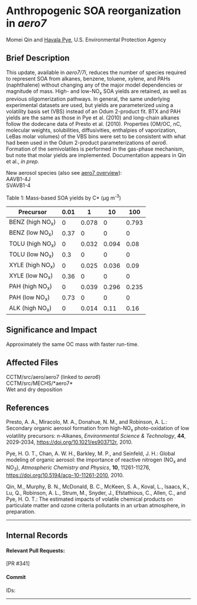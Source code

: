 # Anthropogenic SOA reorganization in *aero7*

Momei Qin and [Havala Pye](mailto:pye.havala@epa.gov), U.S. Environmental Protection Agency

## Brief Description
This update, available in *aero7/7i*, reduces the number of species required
to represent SOA from alkanes, benzene, toluene, xylene, and PAHs (naphthalene)
without changing any of the major model dependencies or magnitude of mass. High- and low-NO<sub>x</sub> SOA yields 
are retained, as well as previous oligomerization pathways. In general, the same underlying experimental datasets are
used, but yields are parameterized using a volatility basis set (VBS) instead of an Odum 2-product fit.
BTX and PAH yields are the same as those in Pye et al. (2010) and long-chain alkanes follow
the dodecane data of Presto et al. (2010). Properties (OM/OC, nC, molecular weights, 
solubilities, diffusivities, enthalpies of vaporization, LeBas molar volumes) of the VBS bins
were set to be consistent with what had been used in the Odum 2-product parameterizations
of *aero6*. Formation of the semivolatiles is performed in the gas-phase mechanism, but note
that molar yields are implemented. Documentation appears in Qin et al., *in prep*. 

New aerosol species (also see [aero7 overview](aero7_overview.md)):  
AAVB1-4J  
SVAVB1-4  

Table 1: Mass-based SOA yields by C* (&#956;g&nbsp;m<sup>&#8209;3</sup>)

|	Precursor		|	0.01	|	1	|	10	|	100	|
|	------	|		------	|	------	|	------	|	------	|
|	BENZ (high NO<sub>x</sub>)	|		0	|	0.078	|	0	|	0.793	|
|	BENZ (low NO<sub>x</sub>)	|		0.37	|	0	|	0	|	0	|
|	TOLU (high NO<sub>x</sub>)	|		0	|	0.032	|	0.094	|	0.08	|
|	TOLU (low NO<sub>x</sub>)	|		0.3	|	0	|	0	|	0	|
|	XYLE (high NO<sub>x</sub>)	|		0	|	0.025	|	0.036	|	0.09	|
|	XYLE (low NO<sub>x</sub>)	|		0.36	|	0	|	0	|	0	|
|	PAH (high NO<sub>x</sub>)	|		0	|	0.039	|	0.296	|	0.235	|
|	PAH (low NO<sub>x</sub>)	|		0.73	|	0	|	0	|	0	|
|	ALK (high NO<sub>x</sub>) 	|		0	|	0.014	|	0.11	|	0.16	|
            

## Significance and Impact
 Approximately the same OC mass with faster run-time.                      

## Affected Files
CCTM/src/aero/aero7 (linked to *aero6*)  
CCTM/src/MECHS/\*aero7\*                        
Wet and dry deposition  

## References

Presto, A. A., Miracolo, M. A., Donahue, N. M., and Robinson, A. L.: Secondary organic aerosol formation from high-NO<sub>x</sub> photo-oxidation of low volatility precursors: n-Alkanes, 
*Environmental Science & Technology*, **44**, 2029-2034, https://doi.org/10.1021/es903712r, 2010.

Pye, H. O. T., Chan, A. W. H., Barkley, M. P., and Seinfeld, J. H.: Global modeling of organic aerosol: the importance of reactive nitrogen (NO<sub>x</sub> and NO<sub>3</sub>), *Atmospheric Chemistry and Physics*, **10**, 11261-11276, https://doi.org/10.5194/acp-10-11261-2010, 2010.    

Qin, M., Murphy, B. N., McDonald, B. C., McKeen, S. A., Koval, L., Isaacs, K., Lu, Q., Robinson, A. L., Strum, M., Snyder, J., Efstathious, C., Allen, C., and Pye, H. O. T.: The estimated impacts of volatile chemical products on particulate matter and ozone criteria pollutants in an urban atmosphere, in preparation.

-----
## Internal Records
#### Relevant Pull Requests:
[PR #341]

#### Commit 
IDs:                        


-----

